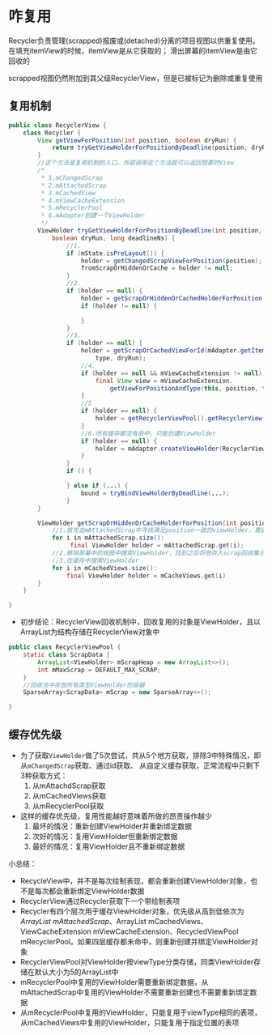 # 咋复用

Recycler负责管理(scrapped)报废或(detached)分离的项目视图以供重复使用。在填充itemView的时候，itemView是从它获取的；
滑出屏幕的itemView是由它回收的

scrapped视图仍然附加到其父级RecyclerView，但是已被标记为删除或重复使用

## 复用机制

```java
public class RecyclerView {
    class Recycler {
        View getViewForPosition(int position, boolean dryRun) {
            return tryGetViewHolderForPositionByDeadline(position, dryRun, FOREVER_NS).itemView;
        }
        //这个方法是复用机制的入口，外部调用这个方法就可以返回想要的View
        /*
         * 1.mChangedScrap
         * 2.mAttachedScrap
         * 3.mCachedView
         * 4.mViewCacheExtension
         * 5.mRecyclerPool
         * 6.mAdapter创建一个ViewHolder
         */
        ViewHolder tryGetViewHolderForPositionByDeadline(int position,
            boolean dryRun, long deadlineNs) {
                //1.
                if (mState.isPreLayout()) {
                    holder = getChangedScrapViewForPosition(position);
                    fromScrapOrHiddenOrCache = holder != null;
                }
                //2.
                if (holder == null) {
                    holder = getScrapOrHiddenOrCachedHolderForPosition(position, dryRun);
                    if (holder != null) {

                    }
                }
                //3.
                if (holder == null) {
                    holder = getScrapOrCachedViewForId(mAdapter.getItemId(offsetPosition),
                        type, dryRun);
                    //4.
                    if (holder == null && mViewCacheExtension != null) {
                        final View view = mViewCacheExtension.
                            getViewForPositionAndType(this, position, type);
                    }
                    //5
                    if (holder == null) {
                        holder = getRecyclerViewPool().getRecyclerView(type);
                    }
                    //6.所有缓存都没有命中，只能创建ViewHolder
                    if (holder == null) {
                        holder = mAdapter.createViewHolder(RecyclerView.this, type);
                    }
                }
                if () {

                } else if (...) {
                    bound = tryBindViewHolderByDeadline(...);
                }
        }

        ViewHolder getScrapOrHiddenOrCacheHolderForPosition(int position, boolean dryRun) {
            //1.首先去mAttachedScrap中寻找满足position一致的viewHolder，需要匹配一些条件。
            for i in mAttachedScrap.size():
                 final ViewHolder holder = mAttachedScrap.get(i);
            //2.移除屏幕中的视图中搜索ViewHolder，找到之后将他存入scrap回收集合中
            //3.在缓存中搜索ViewHolder
            for i in mCachedViews.size():
                final ViewHolder holder = mCacheViews.get(i)
        }
    }

}
```

- 初步结论：RecyclerView回收机制中，回收复用的对象是ViewHolder，且以ArrayList为结构存储在RecyclerView对象中

```java
public class RecyclerViewPool {
    static class ScrapData {
        ArrayList<ViewHolder> mScrapHeap = new ArrayList<>();
        int mMaxScrap = DEFAULT_MAX_SCRAP;
    }
    //回收池中存放所有类型ViewHolder的容器
    SparseArray<ScrapData> mScrap = new SparseArray<>();

}
```

## 缓存优先级

- 为了获取`ViewHolder`做了5次尝试，共从5个地方获取，排除3中特殊情况，即从`mChangedScrap`获取、通过id获取、
从自定义缓存获取，正常流程中只剩下3种获取方式：
    1. 从mAttachdScrap获取
    2. 从mCachedViews获取
    3. 从mRecyclerPool获取
- 这样的缓存优先级，复用性能越好意味着所做的昂贵操作越少
    1. 最坏的情况：重新创建ViewHolder并重新绑定数据
    2. 次好的情况：复用ViewHolder但重新绑定数据
    3. 最好的情况：复用ViewHolder且不重新绑定数据

小总结：

- RecycleView中，并不是每次绘制表现，都会重新创建ViewHolder对象，也不是每次都会重新绑定ViewHolder数据
- RecyclerView通过Recycler获取下一个带绘制表项
- Recycler有四个层次用于缓存ViewHolder对象，优先级从高到低依次为*ArrayList<ViewHolder> mAttachedScrap*、ArrayList<ViewHolder> mCachedViews、ViewCacheExtension mViewCacheExtension、RecycledViewPool mRecyclerPool。如果四层缓存都未命中，则重新创建并绑定ViewHolder对象
- RecyclerViewPool对ViewHolder按viewType分类存储，同类ViewHolder存储在默认大小为5的ArrayList中
- mRecyclerPool中复用的ViewHolder需要重新绑定数据，从mAttachedScrap中复用的ViewHolder不需要重新创建也不需要重新绑定数据
- 从mRecyclerPool中复用的ViewHolder，只能复用于viewType相同的表项，从mCachedViews中复用的ViewHolder，只能复用于指定位置的表项

